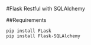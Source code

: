 #Flask Restful with SQLAlchemy

##Requirements
```
pip install FLask
pip install Flask-SQLAlchemy
```
